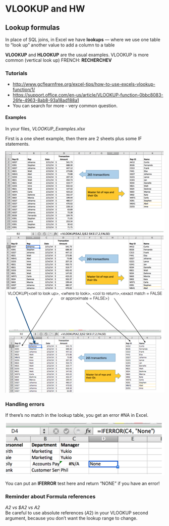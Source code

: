 # VLOOKUP and HW

##  Lookup formulas

In place of SQL joins, in Excel we have **lookups** — where we use one table to “look up” another value to add a column to a table

**VLOOKUP** and **HLOOKUP** are the usual examples.
VLOOKUP is more common (vertical look up) FRENCH: **RECHERCHEV**

### Tutorials

* http://www.gcflearnfree.org/excel-tips/how-to-use-excels-vlookup-function/1/
* https://support.office.com/en-us/article/VLOOKUP-function-0bbc8083-26fe-4963-8ab8-93a18ad188a1
* You can search for more - very common question.

#### Examples

In your files, *VLOOKUP_Examples.xlsx*

First is a one sheet example, then there are 2 sheets plus some IF statements.

<img src="assets/VLOOKUP_HW-7a7c5.png">

<img src="assets/VLOOKUP_HW-129a9.png">

<img src="assets/VLOOKUP_HW-9f64e.png">

### Handling errors

If there’s no match in the lookup table, you get an error #NA in Excel.  

<img src="assets/VLOOKUP_HW-ffc47.png">

You can put an **IFERROR** test here and return “NONE” if you have an error!

### Reminder about Formula references

 *A2 vs $A2 vs $A$2*  
Be careful to use absolute references ($A$2) in your VLOOKUP second argument, because you don’t want the lookup range to change.
